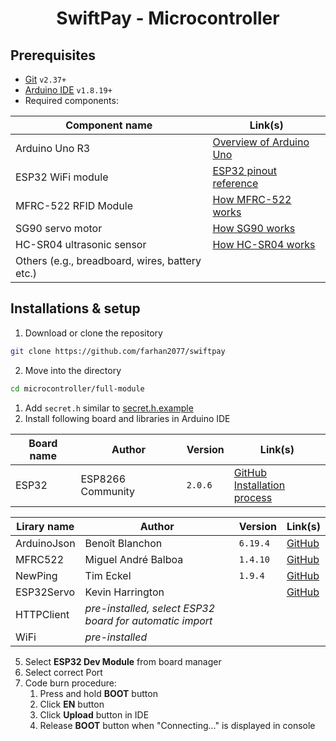 <h1 align="center">

SwiftPay - Microcontroller

</h1>

## Prerequisites

- [Git](https://git-scm.com/) `v2.37+`
- [Arduino IDE](https://www.arduino.cc/en/software) `v1.8.19+`
- Required components:

| Component name                                 | Link(s)                                                                                       |
| ---------------------------------------------- | --------------------------------------------------------------------------------------------- |
| Arduino Uno R3                                 | [Overview of Arduino Uno](https://docs.arduino.cc/hardware/uno-rev3)                          |
| ESP32 WiFi module                              | [ESP32 pinout reference](https://lastminuteengineers.com/esp32-pinout-reference/)             |
| MFRC-522 RFID Module                           | [How MFRC-522 works](https://lastminuteengineers.com/how-rfid-works-rc522-arduino-tutorial/)  |
| SG90 servo motor                               | [How SG90 works](https://lastminuteengineers.com/servo-motor-arduino-tutorial/)               |
| HC-SR04 ultrasonic sensor                      | [How HC-SR04 works](https://lastminuteengineers.com/arduino-sr04-ultrasonic-sensor-tutorial/) |
| Others (e.g., breadboard, wires, battery etc.) |                                                                                               |

## Installations & setup

1. Download or clone the repository

```sh
git clone https://github.com/farhan2077/swiftpay
```

2. Move into the directory

```sh
cd microcontroller/full-module
```

1. Add `secret.h` similar to [secret.h.example](https://github.com/farhan2077/swiftpay/blob/main/microcontroller/full-module/secret.h.example)
2. Install following board and libraries in Arduino IDE

| Board name | Author            | Version | Link(s)                                                                                                                                                         |
| ---------- | ----------------- | ------- | --------------------------------------------------------------------------------------------------------------------------------------------------------------- |
| ESP32      | ESP8266 Community | `2.0.6` | [GitHub](https://github.com/espressif/arduino-esp32) <br /> [Installation process](https://docs.espressif.com/projects/arduino-esp32/en/latest/installing.html) |

| Lirary name | Author                                                   | Version  | Link(s)                                                             |
| ----------- | -------------------------------------------------------- | -------- | ------------------------------------------------------------------- |
| ArduinoJson | Benoît Blanchon                                          | `6.19.4` | [GitHub](https://github.com/bblanchon/ArduinoJson)                  |
| MFRC522     | Miguel André Balboa                                      | `1.4.10` | [GitHub](https://github.com/miguelbalboa/rfid)                      |
| NewPing     | Tim Eckel                                                | `1.9.4`  | [GitHub](https://bitbucket.org/teckel12/arduino-new-ping/wiki/Home) |
| ESP32Servo  | Kevin Harrington                                         |          | [GitHub](https://github.com/madhephaestus/ESP32Servo)               |
| HTTPClient  | _pre-installed, select ESP32 board for automatic import_ |
| WiFi        | _pre-installed_                                          |

5. Select **ESP32 Dev Module** from board manager
6. Select correct Port
7. Code burn procedure:
   1. Press and hold **BOOT** button
   2. Click **EN** button
   3. Click **Upload** button in IDE
   4. Release **BOOT** button when "Connecting..." is displayed in console
